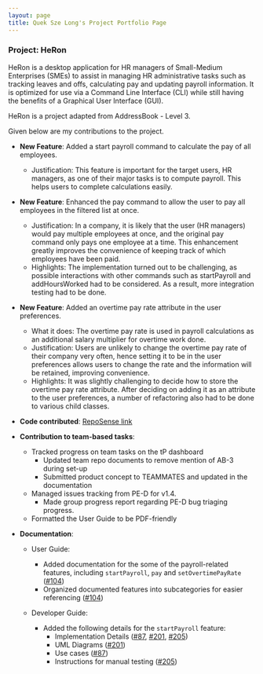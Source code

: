 ```yaml
---
layout: page
title: Quek Sze Long's Project Portfolio Page
---
```


### Project: HeRon

HeRon is a desktop application for HR managers of Small-Medium Enterprises (SMEs) to assist in managing HR 
administrative tasks such as tracking leaves and offs, calculating pay and updating payroll information. 
It is optimized for use via a Command Line Interface (CLI) while still having the benefits of a 
Graphical User Interface (GUI).

HeRon is a project adapted from AddressBook - Level 3.

Given below are my contributions to the project.

* **New Feature**: Added a start payroll command to calculate the pay of all employees.
  * Justification: This feature is important for the target users, HR managers, as one of their major tasks is to
    compute payroll. This helps users to complete calculations easily.


* **New Feature**: Enhanced the pay command to allow the user to pay all employees in the filtered list at once.
  * Justification: In a company, it is likely that the user (HR managers) would pay multiple employees at once, and 
    the original pay command only pays one employee at a time. This enhancement greatly improves the convenience of
    keeping track of which employees have been paid.
  * Highlights: The implementation turned out to be challenging, as possible interactions with other commands such as
    startPayroll and addHoursWorked had to be considered. As a result, more integration testing had to be done.
    

* **New Feature**: Added an overtime pay rate attribute in the user preferences.
  * What it does: The overtime pay rate is used in payroll calculations as an additional salary multiplier 
    for overtime work done.
  * Justification: Users are unlikely to change the overtime pay rate of their company very often, hence setting it to
    be in the user preferences allows users to change the rate and the information will be retained, improving 
    convenience.
  * Highlights: It was slightly challenging to decide how to store the overtime pay rate attribute. After deciding on
    adding it as an attribute to the user preferences, a number of refactoring also had to be done to various child 
    classes.
    


* **Code contributed**: [RepoSense link](https://nus-cs2103-ay2122s1.github.io/tp-dashboard/?search=szelong&sort=groupTitle&sortWithin=title&since=2021-09-17&timeframe=commit&mergegroup=&groupSelect=groupByRepos&breakdown=false&tabOpen=true&tabType=authorship&tabAuthor=szelongq&tabRepo=AY2122S1-CS2103T-F11-3%2Ftp%5Bmaster%5D&authorshipIsMergeGroup=false&authorshipFileTypes=&authorshipIsBinaryFileTypeChecked=false)


* **Contribution to team-based tasks**:
  * Tracked progress on team tasks on the tP dashboard
    * Updated team repo documents to remove mention of AB-3 during set-up
    * Submitted product concept to TEAMMATES and updated in the documentation
  * Managed issues tracking from PE-D for v1.4.
    * Made group progress report regarding PE-D bug triaging progress.
  * Formatted the User Guide to be PDF-friendly


* **Documentation**:
  
  * User Guide:
    * Added documentation for the some of the payroll-related features, 
      including `startPayroll`, `pay` and `setOvertimePayRate`
      ([\#104](https://github.com/AY2122S1-CS2103T-F11-3/tp/pull/104/commits/1dfceed7fbcd2b01add2a89677b2c12f1cd73ec8))
    * Organized documented features into subcategories for easier referencing 
      ([\#104](https://github.com/AY2122S1-CS2103T-F11-3/tp/pull/104/commits/57ba9b399df24f384a747f04e17a3a274cb8e0eb))
      
  * Developer Guide:
    * Added the following details for the `startPayroll` feature:
      * Implementation Details ([\#87](https://github.com/AY2122S1-CS2103T-F11-3/tp/pull/87),
        [\#201](https://github.com/AY2122S1-CS2103T-F11-3/tp/pull/201),
        [\#205](https://github.com/AY2122S1-CS2103T-F11-3/tp/pull/226))
      * UML Diagrams ([\#201](https://github.com/AY2122S1-CS2103T-F11-3/tp/pull/201))
      * Use cases ([\#87](https://github.com/AY2122S1-CS2103T-F11-3/tp/pull/87))
      * Instructions for manual testing ([\#205](https://github.com/AY2122S1-CS2103T-F11-3/tp/pull/226))

